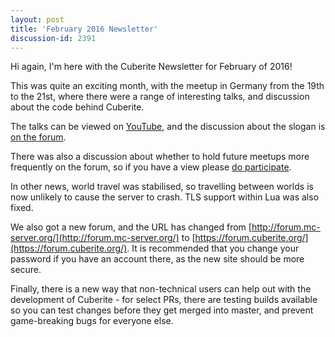 ```yaml
---
layout: post
title: 'February 2016 Newsletter'
discussion-id: 2391
---
```

Hi again, I'm here with the Cuberite Newsletter for February of 2016!

This was quite an exciting month, with the meetup in Germany from the 19th to the 21st, where there were a range of interesting talks, and discussion about the code behind Cuberite.

The talks can be viewed on [YouTube](https://www.youtube.com/playlist?list=PLWEEhsU1Nixe3es0AUa7YkKVcAJ6wOsSo), and the discussion about the slogan is [on the forum](https://forum.cuberite.org/thread-2379.html).

There was also a discussion about whether to hold future meetups more frequently on the forum, so if you have a view please [do participate](https://forum.cuberite.org/thread-2380.html).

In other news, world travel was stabilised, so travelling between worlds is now unlikely to cause the server to crash. TLS support within Lua was also fixed.

We also got a new forum, and the URL has changed from [http://forum.mc-server.org/](http://forum.mc-server.org/) to [https://forum.cuberite.org/](https://forum.cuberite.org/). It is recommended that you change your password if you have an account there, as the new site should be more secure.

Finally, there is a new way that non-technical users can help out with the development of Cuberite - for select PRs, there are testing builds available so you can test changes before they get merged into master, and prevent game-breaking bugs for everyone else.

